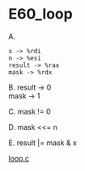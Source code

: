 # E60_loop #

A.  

    x -> %rdi
    n -> %esi
    result -> %rax
    mask -> %rdx

B.  result -> 0</br>
    mask -> 1

C.  mask != 0

D.  mask <<= n

E.  result |= mask & x

[loop.c](./Resources/loop.c)
